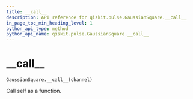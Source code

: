 ```yaml
---
title: __call__
description: API reference for qiskit.pulse.GaussianSquare.__call__
in_page_toc_min_heading_level: 1
python_api_type: method
python_api_name: qiskit.pulse.GaussianSquare.__call__
---
```


# \_\_call\_\_

<span id="qiskit.pulse.GaussianSquare.__call__" />

`GaussianSquare.__call__(channel)`

Call self as a function.

